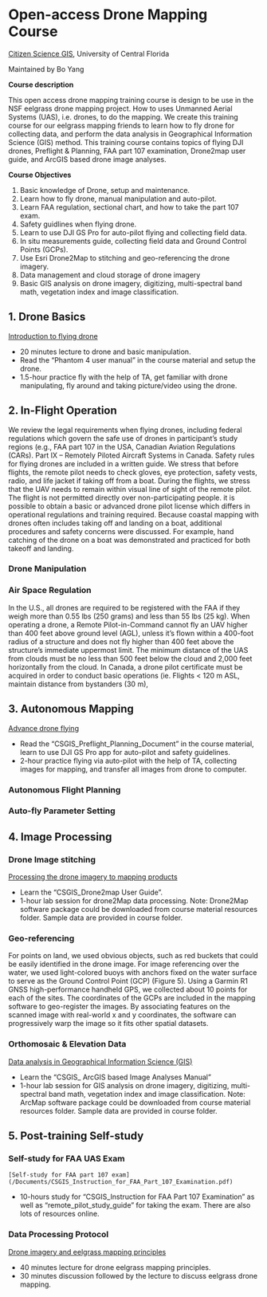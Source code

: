 # Open-access Drone Mapping Course

[Citizen Science GIS](http://www.citizensciencegis.org), University of Central Florida

Maintained by Bo Yang

**Course description**

This open access drone mapping training course is design to be use in the NSF eelgrass drone mapping project. How to uses Unmanned Aerial Systems (UAS), i.e. drones, to do the mapping.  We create this training course for our eelgrass mapping friends to learn how to fly drone for collecting data, and perform the data analysis in Geographical Information Science (GIS) method. This training course contains topics of flying DJI drones, Preflight & Planning, FAA part 107 examination, Drone2map user guide, and ArcGIS based drone image analyses.


 **Course Objectives**
 
1.	Basic knowledge of Drone, setup and maintenance. 
2.	Learn how to fly drone, manual manipulation and auto-pilot.
3.	Learn FAA regulation, sectional chart, and how to take the part 107 exam.
4.	Safety guidlines when flying drone. 
5.	Learn to use DJI GS Pro for auto-pilot flying and collecting field data. 
6.	In situ measurements guide, collecting field data and Ground Control Points (GCPs).
7.	Use Esri Drone2Map to stitching and geo-referencing the drone imagery. 
8.	Data management and cloud storage of drone imagery
9.	Basic GIS analysis on drone imagery, digitizing, multi-spectral band math, vegetation index and image classification. 

## 1. Drone Basics

[Introduction to flying drone](/Documents/CSGIS_Preflight_Planning_and_Safety.pdf)
*	20 minutes lecture to drone and basic manipulation.
*	Read the “Phantom 4 user manual” in the course material and setup the drone.
*	1.5-hour practice fly with the help of TA, get familiar with drone manipulating, fly around and taking picture/video using the drone.

## 2. In-Flight Operation
We review the legal requirements when flying drones, including federal regulations which govern the safe use of drones in participant’s study regions (e.g., FAA part 107 in the USA, Canadian Aviation Regulations (CARs). Part IX – Remotely Piloted Aircraft Systems in Canada. Safety rules for flying drones are included in a written guide. We stress that before flights, the remote pilot needs to check gloves, eye protection, safety vests, radio, and life jacket if taking off from a boat. During the flights, we stress that the UAV needs to remain within visual line of sight of the remote pilot. The flight is not permitted directly over non-participating people.   it is possible to obtain a basic or advanced drone pilot license which differs in operational regulations and training required. Because coastal mapping with drones often includes taking off and landing on a boat, additional procedures and safety concerns were discussed. For example, hand catching of the drone on a boat was demonstrated and practiced for both takeoff and landing.  
### Drone Manipulation

### Air Space Regulation
In the U.S., all drones are required to be registered with the FAA if they weigh more than 0.55 lbs (250 grams) and less than 55 lbs (25 kg). When operating a drone, a Remote Pilot-in-Command cannot fly an UAV higher than 400 feet above ground level (AGL), unless it’s flown within a 400-foot radius of a structure and does not fly higher than 400 feet above the structure’s immediate uppermost limit. The minimum distance of the UAS from clouds must be no less than 500 feet below the cloud and 2,000 feet horizontally from the cloud. In Canada, a drone pilot certificate must be acquired in order to conduct basic operations (ie. Flights < 120 m ASL, maintain distance from bystanders (30 m),
## 3. Autonomous Mapping

 [Advance drone flying](/Documents/CSGIS_Preflight_Planning_Document.pdf)
*	Read the “CSGIS_Preflight_Planning_Document” in the course material, learn to use DJI GS Pro app for auto-pilot and safety guidelines. 
*	2-hour practice flying via auto-pilot with the help of TA, collecting images for mapping, and transfer all images from drone to computer.

### Autonomous Flight Planning

### Auto-fly Parameter Setting

## 4. Image Processing

### Drone Image stitching

 [Processing the drone imagery to mapping products](/Documents/CSGIS_Drone2map_User_Guide.pdf)

*	Learn the “CSGIS_Drone2map User Guide”.
*	1-hour lab session for drone2Map data processing.
Note: Drone2Map software package could be downloaded from course material resources folder. Sample data are provided in course folder.

### Geo-referencing

For points on land, we used obvious objects, such as red buckets that could be easily identified in the drone image. For image referencing over the water, we used light-colored buoys with anchors fixed on the water surface to serve as the Ground Control Point (GCP) (Figure 5). Using a Garmin R1 GNSS high-performance handheld GPS, we collected about 10 points for each of the sites. The coordinates of the GCPs are included in the mapping software to geo-register the images. By associating features on the scanned image with real-world x and y coordinates, the software can progressively warp the image so it fits other spatial datasets. 

### Orthomosaic & Elevation Data

 [Data analysis in Geographical Information Science (GIS)](/Documents/CSGIS_ArcGIS_based_Image_Analyses_Manual.pdf)
*	Learn the “CSGIS_ ArcGIS based Image Analyses Manual”
*	1-hour lab session for GIS analysis on drone imagery, digitizing, multi-spectral band math, vegetation index and image classification.
Note: ArcMap software package could be downloaded from course material resources folder. Sample data are provided in course folder.

## 5. Post-training Self-study

### Self-study for FAA UAS Exam

	[Self-study for FAA part 107 exam](/Documents/CSGIS_Instruction_for_FAA_Part_107_Examination.pdf)
*	10-hours study for “CSGIS_Instruction for FAA Part 107 Examination” as well as “remote_pilot_study_guide” for taking the exam. There are also lots of resources online.


### Data Processing Protocol 

 [Drone imagery and eelgrass mapping principles](/Slides/UAV_Traning_Slides_Yang.pptx)
*	40 minutes lecture for drone eelgrass mapping principles. 
*	30 minutes discussion followed by the lecture to discuss eelgrass drone mapping. 




 















